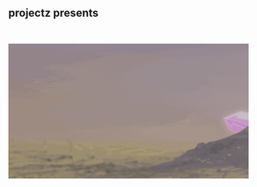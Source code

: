 ## projectz presents
<br>

[![Crystal World](https://github.com/RodneyBaker/projectz/blob/main/raece/images/crystalworld.gif)](https://rodneybaker.github.io/projectz/)
<br>



